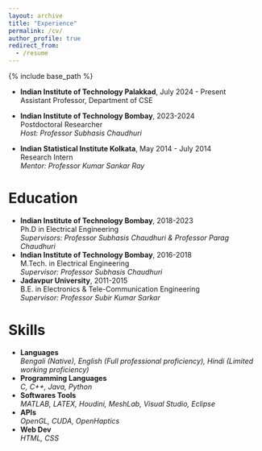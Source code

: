```yaml
---
layout: archive
title: "Experience"
permalink: /cv/
author_profile: true
redirect_from:
  - /resume
---
```


{% include base_path %}

- <b>Indian Institute of Technology Palakkad</b>, July 2024 - Present\
  Assistant Professor, Department of CSE <br>
  
- <b>Indian Institute of Technology Bombay</b>, 2023-2024\
  Postdoctoral Researcher\
  *Host: Professor Subhasis Chaudhuri*<br>

- <b>Indian Statistical Institute Kolkata</b>, May 2014 - July 2014\
  Research Intern\
  *Mentor: Professor Kumar Sankar Ray* <br>  


Education
====== 
- <b>Indian Institute of Technology Bombay</b>, 2018-2023\
  Ph.D in Electrical Engineering\
  *Supervisors: Professor Subhasis Chaudhuri & Professor Parag Chaudhuri*<br>
- <b>Indian Institute of Technology Bombay</b>, 2016-2018\
  M.Tech. in Electrical Engineering\
  *Supervisor: Professor Subhasis Chaudhuri*<br>
- <b>Jadavpur University</b>, 2011-2015\
  B.E. in Electronics & Tele-Communication Engineering\
  *Supervisor: Professor Subir Kumar Sarkar*<br>

  
Skills
======
- <b>Languages</b>\
  *Bengali (Native), English (Full professional proficiency), Hindi (Limited working proficiency)*
- <b>Programming Languages</b>\
  *C, C++, Java, Python*
- <b>Softwares Tools</b>\
  *MATLAB, LATEX, Houdini, MeshLab, Visual Studio, Eclipse*
- <b>APIs</b>\
  *OpenGL, CUDA, OpenHaptics*
- <b>Web Dev</b>\
  *HTML, CSS*